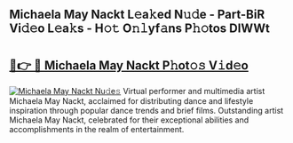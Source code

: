 ## Michaela May Nackt L𝚎a𝚔ed N𝚞𝚍e - Part-BiR Vi𝚍𝚎o L𝚎a𝚔s - H𝚘𝚝 O𝚗𝚕yf𝚊ns P𝚑𝚘tos DIWWt

# <h2><a href="http://kf9cwni.oniu.top/?m=Michaela+May+Nackt">🔗👉 🔴 Michaela May Nackt P𝚑ot𝚘𝚜 V𝚒d𝚎o</a></h2>

[![Michaela May Nackt Nu𝚍e𝚜](https://i.imgur.com/0qMVB7G.gif)](http://kf9cwni.oniu.top/?m=Michaela+May+Nackt)
Virtual performer and multimedia artist Michaela May Nackt, acclaimed for distributing dance and lifestyle inspiration through popular dance trends and brief films. Outstanding artist Michaela May Nackt, celebrated for their exceptional abilities and accomplishments in the realm of entertainment.  
